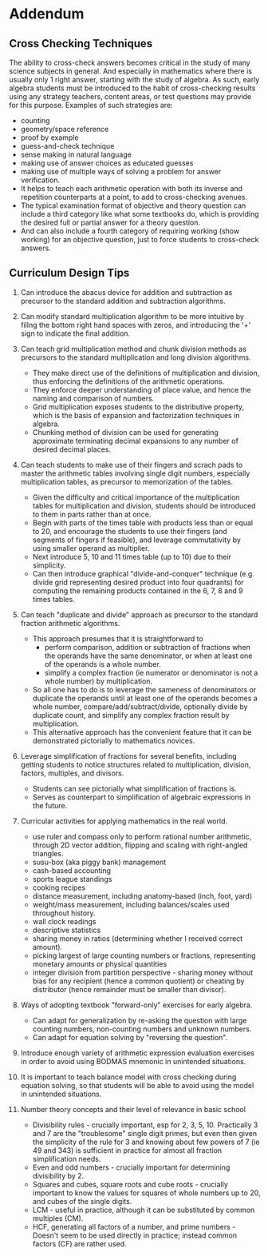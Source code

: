 # Addendum

## Cross Checking Techniques

The ability to cross-check answers becomes critical in the study of many science subjects in general. And especially in mathematics where there is usually only 1 right answer, starting with the study of algebra. As such, early algebra students must be introduced to the habit of cross-checking results using any strategy teachers, content areas, or test questions may provide for this purpose. Examples of such strategies are:

  - counting
  - geometry/space reference
  - proof by example
  - guess-and-check technique
  - sense making in natural language
  - making use of answer choices as educated guesses
  - making use of multiple ways of solving a problem for answer verification.
  - It helps to teach each arithmetic operation with both its inverse and repetition counterparts at a point, to add to cross-checking avenues.
  - The typical examination format of objective and theory question can include a third category like what some textbooks do, which is providing the desired full or partial answer for a theory question. 
  - And can also include a fourth category of requiring working (show working) for an objective question, just to force students to cross-check answers.

## Curriculum Design Tips

  1. Can introduce the abacus device for addition and subtraction as precursor to the standard addition and subtraction algorithms.

  3. Can modify standard multiplication algorithm to be more intuitive by fillng the bottom right hand spaces with zeros, and introducing the '+' sign to indicate the final addition.

  1. Can teach grid multiplication method and chunk division methods as precursors to the standard multiplication and long division algorithms.
     - They make direct use of the definitions of multiplication and division, thus enforcing the definitions of the arithmetic operations.
     - They enforce deeper understanding of place value, and hence the naming and comparison of numbers.
     - Grid multiplication exposes students to the distributive property, which is the basis of expansion and factorization techniques in algebra.
     - Chunking method of division can be used for generating approximate terminating decimal expansions to any number of desired decimal places.

  2. Can teach students to make use of their fingers and scrach pads to master the arithmetic tables involving single digit numbers, especially multiplication tables, as precursor to memorization of the tables.
     - Given the difficulty and critical importance of the multiplication tables for multiplication and division, students should be introduced to them in parts rather than at once.
     - Begin with parts of the times table with products less than or equal to 20, and encourage the students to use their fingers (and segments of fingers if feasible), and leverage commutativity by using smaller operand as multiplier.
     - Next introduce 5, 10 and 11 times table (up to 10) due to their simplicity.
     - Can then introduce graphical "divide-and-conquer" technique (e.g. divide grid representing desired product into four quadrants) for computing the remaining products contained in the 6, 7, 8 and 9 times tables.

  3. Can teach "duplicate and divide" approach as precursor to the standard fraction arithmetic algorithms.
     - This approach presumes that it is straightforward to
        - perform comparison, addition or subtraction of fractions when the operands have the same denominator, or when at least one of the operands is a whole number.
        - simplify a complex fraction (ie numerator or denominator is not a whole number) by multiplication.
     - So all one has to do is to leverage the sameness of denominators or duplicate the operands until at least one of the operands becomes a whole number, compare/add/subtract/divide, optionally divide by duplicate count, and simplify any complex fraction result by multiplication.
     - This alternative approach has the convenient feature that it can be demonstrated pictorially to mathematics novices.
 
  4. Leverage simplification of fractions for several benefits, including getting students to notice structures related to multiplication,
division, factors, multiples, and divisors.
     - Students can see pictorially what simplification of fractions is.
     - Serves as counterpart to simplification of algebraic expressions in the future.

  4. Curricular activities for applying mathematics in the real world.
     - use ruler and compass only to perform rational number arithmetic, through 2D vector addition, flipping and scaling with right-angled triangles.
     - susu-box (aka piggy bank) management
     - cash-based accounting
     - sports league standings
     - cooking recipes
     - distance measurement, including anatomy-based (inch, foot, yard)
     - weight/mass measurement, including balances/scales used throughout history.
     - wall clock readings
     - descriptive statistics
     - sharing money in ratios (determining whether I received correct amount).
     - picking largest of large counting numbers or fractions, representing monetary amounts or physical quantities
     - integer division from partition perspective - sharing money without bias for any recipient (hence a common quotient) or cheating by distributor (hence remainder must be smaller than divisor).
  
  4. Ways of adopting textbook "forward-only" exercises for early algebra.
     - Can adapt for generalization by re-asking the question with large counting numbers, non-counting numbers and unknown numbers.
     - Can adapt for equation solving by "reversing the question".
  
  3. Introduce enough variety of arithmetic expression evaluation exercises in order to avoid using BODMAS mnemonic in unintended situations.

  4. It is important to teach balance model with cross checking during equation solving, so that students will be able to avoid using the model in unintended situations.

  5. Number theory concepts and their level of relevance in basic school
     - Divisibility rules - crucially important, esp for 2, 3, 5, 10. Practically 3 and 7 are the "troublesome" single digit primes, but even then given the simplicity of the rule for 3 and knowing about few powers of 7 (ie 49 and 343) is sufficient in practice for almost all fraction simplification needs.
     - Even and odd numbers - crucially important for determining divisibility by 2.
     - Squares and cubes, square roots and cube roots - crucially important to know the values for squares of whole numbers up to 20, and cubes of the single digits.
     - LCM - useful in practice, although it can be substituted by common multiples (CM).
     - HCF, generating all factors of a number, and prime numbers - Doesn't seem to be used directly in practice; instead common factors (CF) are rather used.
